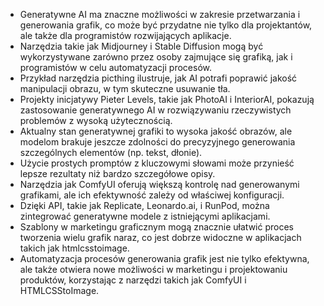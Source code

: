 - Generatywne AI ma znaczne możliwości w zakresie przetwarzania i generowania grafik, co może być przydatne nie tylko dla projektantów, ale także dla programistów rozwijających aplikacje.
- Narzędzia takie jak Midjourney i Stable Diffusion mogą być wykorzystywane zarówno przez osoby zajmujące się grafiką, jak i programistów w celu automatyzacji procesów.
- Przykład narzędzia picthing ilustruje, jak AI potrafi poprawić jakość manipulacji obrazu, w tym skuteczne usuwanie tła.
- Projekty inicjatywy Pieter Levels, takie jak PhotoAI i InteriorAI, pokazują zastosowanie generatywnego AI w rozwiązywaniu rzeczywistych problemów z wysoką użytecznością.
- Aktualny stan generatywnej grafiki to wysoka jakość obrazów, ale modelom brakuje jeszcze zdolności do precyzyjnego generowania szczególnych elementów (np. tekst, dłonie).
- Użycie prostych promptów z kluczowymi słowami może przynieść lepsze rezultaty niż bardzo szczegółowe opisy.
- Narzędzia jak ComfyUI oferują większą kontrolę nad generowanymi grafikami, ale ich efektywność zależy od właściwej konfiguracji.
- Dzięki API, takie jak Replicate, Leonardo.ai, i RunPod, można zintegrować generatywne modele z istniejącymi aplikacjami.
- Szablony w marketingu graficznym mogą znacznie ułatwić proces tworzenia wielu grafik naraz, co jest dobrze widoczne w aplikacjach takich jak htmlcsstoimage.
- Automatyzacja procesów generowania grafik jest nie tylko efektywna, ale także otwiera nowe możliwości w marketingu i projektowaniu produktów, korzystając z narzędzi takich jak ComfyUI i HTMLCSStoImage.